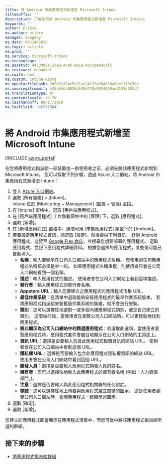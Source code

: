 ```yaml
---
title: 將 Android 市集應用程式新增至 Microsoft Intune
titleSuffix: ''
description: 了解如何將 Android 市集應用程式新增至 Microsoft Intune。
keywords: ''
author: Erikre
ms.author: erikre
manager: dougeby
ms.date: 09/14/2018
ms.topic: article
ms.prod: ''
ms.service: microsoft-intune
ms.technology: ''
ms.assetid: 4433000a-23e9-4cad-a818-48c28eedc1f5
ms.reviewer: mghadial
ms.suite: ems
ms.custom: intune-azure
ms.openlocfilehash: 2d90fe324e5a21ae2413fa004f20a9e4f113c38e
ms.sourcegitcommit: 445a54dc6826a549d770a9953549ae2191d391c2
ms.translationtype: HT
ms.contentlocale: zh-TW
ms.lasthandoff: 09/17/2018
ms.locfileid: "45727504"
---
```

# <a name="add-android-store-apps-to-microsoft-intune"></a>將 Android 市集應用程式新增至 Microsoft Intune

[!INCLUDE [azure_portal](./includes/azure_portal.md)]

在您將應用程式指派給一部裝置或一群使用者之前，必須先將該應用程式新增到 Microsoft Intune。 您可以採取下列步驟，透過 Azure 入口網站，將 Android 市集應用程式新增至 Intune：

1. 登入 [Azure 入口網站](https://portal.azure.com)。
2. 選取 [所有服務] > [Intune]。  
    Intune 位於 [Monitoring + Management] (監視 + 管理) 區段。
3. 在 [Intune] 窗格中，選取 [用戶端應用程式]。
4. 在 [用戶端應用程式] 工作負載窗格中的 [管理] 下，選取 [應用程式]。
5. 選取 [新增]。
6. 在 [新增應用程式] 窗格中，選取可用 [市集應用程式] 類型下的 [Android]。
7. 若要設定應用程式資訊，請選取 [設定]，然後提供下列資訊。 針對 Android 應用程式，巡覽至 [Google Play 商店](https://play.google.com/store)，並搜尋您想要部署的應用程式。 選取應用程式，並記下應用程式詳細資料。 根據您選擇的應用程式，某些值可能已自動填入。
    - **名稱**：輸入要顯示在公司入口網站中的應用程式名稱。 您使用的任何應用程式名稱都必須是唯一的。 如果應用程式名稱重複，則使用者只會在公司入口網站看到一個名稱。
    - **描述**：輸入應用程式的描述。 使用者會在公司入口網站上看到這項描述。
    - **發行者**：輸入應用程式的發行者名稱。
    - **Appstore URL**：輸入您要建立之應用程式的應用程式市集 URL。
    - **最低作業系統**：在清單中選取能夠安裝應用程式的最早作業系統版本。 若將應用程式指派給安裝舊版作業系統的裝置，就不會進行安裝。
    - **類別**：您可以選擇性地選取一或多個內建應用程式類別，或您自己建立的類別。 這麼做的話，當使用者在瀏覽公司入口網站時，可以更輕鬆地找到應用程式。
    - **將此顯示為公司入口網站中的精選應用程式**：若選取此選項，當使用者瀏覽應用程式時，應用程式套件會醒目地顯示在公司入口網站的主頁面上。
    - **資訊 URL**：選擇是否要輸入包含此應用程式相關資訊的網站 URL。 使用者會在公司入口網站中看到這個 URL。
    - **隱私權 URL**：選擇是否要輸入包含此應用程式隱私權資訊的網站 URL。 使用者會在公司入口網站中看到這個 URL。
    - **開發人員**：選擇是否要輸入應用程式開發人員的姓名。
    - **擁有者**：您可以選擇性地輸入此應用程式的擁有者名稱 (例如「人力資源部門」)。
    - **注意**：選擇是否要輸入與此應用程式相關聯的任何附註。
    - **標誌**：您可以選擇性地上傳要與應用程式建立關聯的圖示。 這是使用者瀏覽公司入口網站時，會隨應用程式一起顯示的圖示。
1. 選取 [確定]。
2. 選取 [新增]。

您建立的應用程式即會顯示在應用程式清單中，而您可從中將該應用程式指派給所選的群組。 

## <a name="next-steps"></a>接下來的步驟

- [將應用程式指派給群組](apps-deploy.md)
